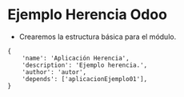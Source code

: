 # Ejemplo Herencia Odoo  
- Crearemos la estructura básica para el módulo.

~~~  
{
    'name': 'Aplicación Herencia',
    'description': 'Ejemplo herencia.',
    'author': 'autor',
    'depends': ['aplicacionEjemplo01'],
}
~~~   

